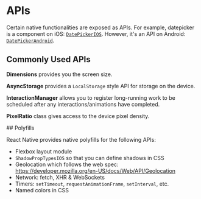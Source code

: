 # APIs

Certain native functionalities are exposed as APIs. For example, datepicker is a component on iOS: [`DatePickerIOS`](https://facebook.github.io/react-native/docs/datepickerios.html). However, it's an API on Android: [`DatePickerAndroid`](https://facebook.github.io/react-native/docs/datepickerandroid.html).

## Commonly Used APIs

**Dimensions** provides you the screen size.

**AsyncStorage** provides a `LocalStorage` style API for storage on the device.

**InteractionManager** allows you to register long-running work to be scheduled after any interactions/animations have completed.

**PixelRatio** class gives access to the device pixel density.


## Polyfills

React Native provides native polyfills for the following APIs:

- Flexbox layout module
- `ShadowPropTypesIOS` so that you can define shadows in CSS
- Geolocation which follows the web spec: https://developer.mozilla.org/en-US/docs/Web/API/Geolocation
- Network: fetch, XHR & WebSockets
- Timers: `setTimeout`, `requestAnimationFrame`, `setInterval`, etc.
- Named colors in CSS
